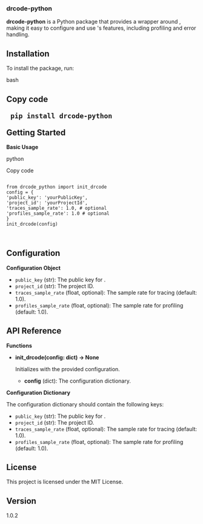<h3 id="drcode-python">drcode-python</h3>
<p><strong>drcode-python</strong> is a Python package that provides a wrapper around , making it easy to configure and use &#39;s features, including profiling and error handling.</p>
<h2 id="installation">Installation</h2>
<p>To install the package, run:</p>
<p>bash</p>
<h2 id="copy-code--pip-install-drcode-python--getting-started">Copy code
<pre><code class="language-const"> pip install drcode-python
</code></pre>
Getting Started</h2>
<p><strong>Basic Usage</strong></p>
<p>python</p>
<p>Copy code</p>
<pre><code class="language-const"> 
from drcode_python import init_drcode
config = {
'public_key': 'yourPublicKey',
'project_id': 'yourProjectId',
'traces_sample_rate': 1.0, # optional
'profiles_sample_rate': 1.0 # optional
}
init_drcode(config)

</code></pre></p>

<h2 id="configuration">Configuration</h2>
<p><strong>Configuration Object</strong></p>
<ul>
<li><code>public_key</code> (str): The public key for .</li>
<li><code>project_id</code> (str): The  project ID.</li>
<li><code>traces_sample_rate</code> (float, optional): The sample rate for tracing (default: 1.0).</li>
<li><code>profiles_sample_rate</code> (float, optional): The sample rate for profiling (default: 1.0).</li>
</ul>
<h2 id="api-reference">API Reference</h2>
<p><strong>Functions</strong></p>
<ul>
<li><p><strong>init_drcode(config: dict) -&gt; None</strong></p>
<p>Initializes  with the provided configuration.</p>
<ul>
<li><strong>config</strong> (dict): The configuration dictionary.</li>
</ul>
</li>
</ul>
<p><strong>Configuration Dictionary</strong></p>
<p>The configuration dictionary should contain the following keys:</p>
<ul>
<li><code>public_key</code> (str): The public key for .</li>
<li><code>project_id</code> (str): The  project ID.</li>
<li><code>traces_sample_rate</code> (float, optional): The sample rate for tracing (default: 1.0).</li>
<li><code>profiles_sample_rate</code> (float, optional): The sample rate for profiling (default: 1.0).</li>
</ul>
<h2 id="license">License</h2>
<p>This project is licensed under the MIT License.</p>
<h2 id="version">Version</h2>
<p>1.0.2</p>
